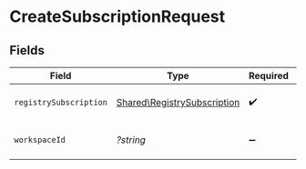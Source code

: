 # CreateSubscriptionRequest


## Fields

| Field                                                                      | Type                                                                       | Required                                                                   | Description                                                                |
| -------------------------------------------------------------------------- | -------------------------------------------------------------------------- | -------------------------------------------------------------------------- | -------------------------------------------------------------------------- |
| `registrySubscription`                                                     | [Shared\RegistrySubscription](../../Models/Shared/RegistrySubscription.md) | :heavy_check_mark:                                                         | The subscription to create                                                 |
| `workspaceId`                                                              | *?string*                                                                  | :heavy_minus_sign:                                                         | The workspace ID                                                           |